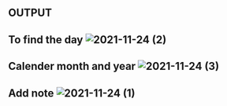 
## OUTPUT  
## To find the day ![2021-11-24 (2)](https://user-images.githubusercontent.com/94223103/143233898-95290792-8e3c-4c2e-8cb8-83e8227a78a3.png)

## Calender month and year ![2021-11-24 (3)](https://user-images.githubusercontent.com/94223103/143234252-b873e690-81fd-470c-8228-e914ff06c5e9.png)


## Add note ![2021-11-24 (1)](https://user-images.githubusercontent.com/94223103/143229499-6e3f5309-e0ec-4f29-aec2-0e5f5259fac6.png)
